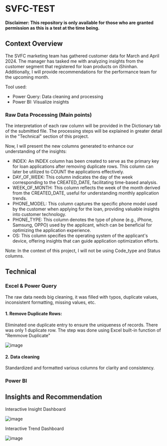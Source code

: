 # SVFC-TEST

**Disclaimer: This repository is only available for those who are granted permission as this is a test at the time being.**

## Context Overview
The SVFC marketing team has gathered customer data for March and April 2024. The manager has tasked me with analyzing insights from the customer segment that registered for loan products on iShinhan. Additionally, I will provide recommendations for the performance team for the upcoming month.

Tool used:
- Power Query: Data cleaning and processing
- Power BI: Visualize insights

### Raw Data Processing (Main points)
The interpretation of each raw column will be provided in the Dictionary tab of the submitted file. The processing steps will be explained in greater detail in the "Technical" section of this project.

Now, I will present the new columns generated to enhance our understanding of the insights:
- INDEX: An INDEX column has been created to serve as the primary key for loan applications after removing duplicate rows. This column can later be utilized to COUNT the applications effectively.
- DAY_OF_WEEK: This column indicates the day of the week corresponding to the CREATED_DATE, facilitating time-based analysis.
- WEEK_OF_MONTH: This column reflects the week of the month derived from the CREATED_DATE, useful for understanding monthly application trends.
- PHONE_MODEL: This column captures the specific phone model used by the customer when applying for the loan, providing valuable insights into customer technology.
- PHONE_TYPE: This column denotes the type of phone (e.g., iPhone, Samsung, OPPO) used by the applicant, which can be beneficial for optimizing the application experience.
- OS: This column specifies the operating system of the applicant's device, offering insights that can guide application optimization efforts.

Note: In the context of this project, I will not be using Code_type and Status columns.

## Technical

### Excel & Power Query
The raw data needs big cleaning, it was filled with typos, duplicate values, inconsistent formatting, missing values, etc.

#### 1. Remove Duplicate Rows: 
Eliminated one duplicate entry to ensure the uniqueness of records. There was only 1 duplicate row. The step was done using Excel built-in function of "Remmove Duplicate"

![image](https://github.com/user-attachments/assets/24e0c1cc-1a4e-49f8-8dc0-c7f29d326348)

#### 2. Data cleaning
Standardized and formatted various columns for clarity and consistency.

### Power BI


## Insights and Recommendation
Interactive Insight Dashboard

![image](https://github.com/user-attachments/assets/f6858c91-692c-494f-8703-bb8ddd0ff5e6)

Interactive Trend Dashboard

![image](https://github.com/user-attachments/assets/90005256-89e7-45e8-b70e-7269f437d37e)








